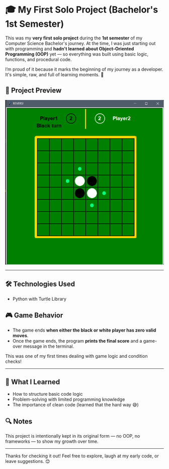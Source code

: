 # 🎓 My First Solo Project (Bachelor's 1st Semester)

This was my **very first solo project** during the **1st semester** of my Computer Science Bachelor's journey. At the time, I was just starting out with programming and **hadn't learned about Object-Oriented Programming (OOP)** yet — so everything was built using basic logic, functions, and procedural code.

I’m proud of it because it marks the beginning of my journey as a developer. It's simple, raw, and full of learning moments. 🌱

## 📸 Project Preview

![Project Screenshot](assets/Screenshot-01.png)

---

## 🛠️ Technologies Used
- Python with Turtle Library

## 🎮 Game Behavior

- The game ends **when either the black or white player has zero valid moves**.
- Once the game ends, the program **prints the final score** and a game-over message in the terminal.

This was one of my first times dealing with game logic and condition checks!

---

## 🚧 What I Learned
- How to structure basic code logic
- Problem-solving with limited programming knowledge
- The importance of clean code (learned that the hard way 😅)

## 🔍 Notes
This project is intentionally kept in its original form — no OOP, no frameworks — to show my growth over time.

---

Thanks for checking it out! Feel free to explore, laugh at my early code, or leave suggestions. 😊
